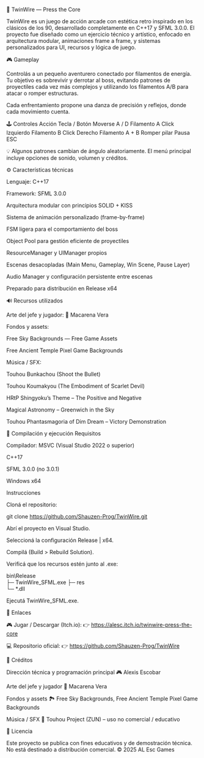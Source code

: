 🧩 TwinWire — Press the Core

TwinWire es un juego de acción arcade con estética retro inspirado en los clásicos de los 90, desarrollado completamente en C++17 y SFML 3.0.0.
El proyecto fue diseñado como un ejercicio técnico y artístico, enfocado en arquitectura modular, animaciones frame a frame, y sistemas personalizados para UI, recursos y lógica de juego.

🎮 Gameplay

Controlás a un pequeño aventurero conectado por filamentos de energía.
Tu objetivo es sobrevivir y derrotar al boss, evitando patrones de proyectiles cada vez más complejos y utilizando los filamentos A/B para atacar o romper estructuras.

Cada enfrentamiento propone una danza de precisión y reflejos, donde cada movimiento cuenta.

🕹️ Controles
Acción	Tecla / Botón
Moverse	A / D
Filamento A	Click Izquierdo
Filamento B	Click Derecho
Filamento A + B	Romper pilar
Pausa	ESC

💡 Algunos patrones cambian de ángulo aleatoriamente.
El menú principal incluye opciones de sonido, volumen y créditos.

⚙️ Características técnicas

Lenguaje: C++17

Framework: SFML 3.0.0

Arquitectura modular con principios SOLID + KISS

Sistema de animación personalizado (frame-by-frame)

FSM ligera para el comportamiento del boss

Object Pool para gestión eficiente de proyectiles

ResourceManager y UIManager propios

Escenas desacopladas (Main Menu, Gameplay, Win Scene, Pause Layer)

Audio Manager y configuración persistente entre escenas

Preparado para distribución en Release x64

🔊 Recursos utilizados

Arte del jefe y jugador:
🎨 Macarena Vera

Fondos y assets:

Free Sky Backgrounds — Free Game Assets

Free Ancient Temple Pixel Game Backgrounds

Música / SFX:

Touhou Bunkachou (Shoot the Bullet)

Touhou Koumakyou (The Embodiment of Scarlet Devil)

HRtP Shingyoku’s Theme – The Positive and Negative

Magical Astronomy – Greenwich in the Sky

Touhou Phantasmagoria of Dim Dream – Victory Demonstration

💾 Compilación y ejecución
Requisitos

Compilador: MSVC (Visual Studio 2022 o superior)

C++17

SFML 3.0.0 (no 3.0.1)

Windows x64

Instrucciones

Cloná el repositorio:

git clone https://github.com/Shauzen-Prog/TwinWire.git


Abrí el proyecto en Visual Studio.

Seleccioná la configuración Release | x64.

Compilá (Build > Rebuild Solution).

Verificá que los recursos estén junto al .exe:

bin\Release\
├─ TwinWire_SFML.exe
├─ res\
└─ *.dll


Ejecutá TwinWire_SFML.exe.

🔗 Enlaces

🎮 Jugar / Descargar (Itch.io):
👉 https://alesc.itch.io/twinwire-press-the-core

💻 Repositorio oficial:
👉 https://github.com/Shauzen-Prog/TwinWire

👥 Créditos

Dirección técnica y programación principal
🎮 Alexis Escobar

Arte del jefe y jugador
🎨 Macarena Vera

Fondos y assets
🏞️ Free Sky Backgrounds, Free Ancient Temple Pixel Game Backgrounds

Música / SFX
🎵 Touhou Project (ZUN) – uso no comercial / educativo

📜 Licencia

Este proyecto se publica con fines educativos y de demostración técnica.
No está destinado a distribución comercial.
© 2025 AL Esc Games
